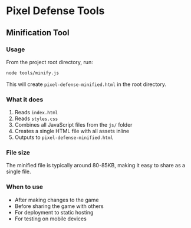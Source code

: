 # Pixel Defense Tools

## Minification Tool

### Usage

From the project root directory, run:

```bash
node tools/minify.js
```

This will create `pixel-defense-minified.html` in the root directory.

### What it does

1. Reads `index.html`
2. Reads `styles.css`
3. Combines all JavaScript files from the `js/` folder
4. Creates a single HTML file with all assets inline
5. Outputs to `pixel-defense-minified.html`

### File size

The minified file is typically around 80-85KB, making it easy to share as a single file.

### When to use

- After making changes to the game
- Before sharing the game with others
- For deployment to static hosting
- For testing on mobile devices